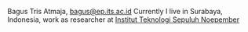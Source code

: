 Bagus Tris Atmaja, bagus@ep.its.ac.id
Currently I live in Surabaya, Indonesia, work as researcher at [Institut Teknologi Sepuluh Noepember](https://www.its.ac.id)
